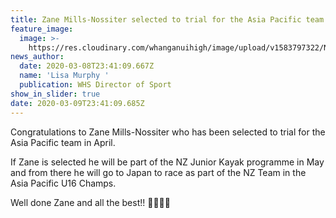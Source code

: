 ```yaml
---
title: Zane Mills-Nossiter selected to trial for the Asia Pacific team
feature_image:
  image: >-
    https://res.cloudinary.com/whanganuihigh/image/upload/v1583797322/News/Zane-Mills-Nossiter-selected-to-trial-for-the-Asia-Pacific-team-in-April.jpg
news_author:
  date: 2020-03-08T23:41:09.667Z
  name: 'Lisa Murphy '
  publication: WHS Director of Sport
show_in_slider: true
date: 2020-03-09T23:41:09.685Z
---
```

Congratulations to Zane Mills-Nossiter who has been selected to trial for the Asia Pacific team in April.

If Zane is selected he will be part of the NZ Junior Kayak programme in May and from there he will go to Japan to race as part of the NZ Team in the Asia Pacific U16 Champs.

Well done Zane and all the best!! 💚💛🚣‍♂️
